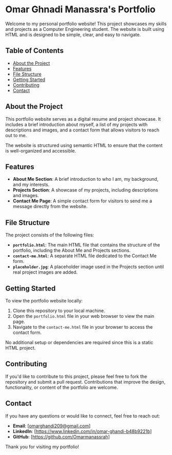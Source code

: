 # Omar Ghnadi Manassra's Portfolio

Welcome to my personal portfolio website! This project showcases my skills and projects as a Computer Engineering student. The website is built using HTML and is designed to be simple, clear, and easy to navigate.

## Table of Contents

- [About the Project](#about-the-project)
- [Features](#features)
- [File Structure](#file-structure)
- [Getting Started](#getting-started)
- [Contributing](#contributing)
- [Contact](#contact)

## About the Project

This portfolio website serves as a digital resume and project showcase. It includes a brief introduction about myself, a list of my projects with descriptions and images, and a contact form that allows visitors to reach out to me.

The website is structured using semantic HTML to ensure that the content is well-organized and accessible.

## Features

- **About Me Section**: A brief introduction to who I am, my background, and my interests.
- **Projects Section**: A showcase of my projects, including descriptions and images.
- **Contact Me Page**: A simple contact form for visitors to send me a message directly from the website.

## File Structure

The project consists of the following files:
- **`portfolio.html`**: The main HTML file that contains the structure of the portfolio, including the About Me and Projects sections.
- **`contact-me.html`**: A separate HTML file dedicated to the Contact Me form.
- **`placeholder.jpg`**: A placeholder image used in the Projects section until real project images are added.

## Getting Started

To view the portfolio website locally:

1. Clone this repository to your local machine.
2. Open the `portfolio.html` file in your web browser to view the main page.
3. Navigate to the `contact-me.html` file in your browser to access the contact form.

No additional setup or dependencies are required since this is a static HTML project.

## Contributing

If you'd like to contribute to this project, please feel free to fork the repository and submit a pull request. Contributions that improve the design, functionality, or content of the portfolio are welcome.

## Contact

If you have any questions or would like to connect, feel free to reach out:

- **Email**: [omarghandi209@gmail.com]
- **LinkedIn**: [https://www.linkedin.com/in/omar-ghandi-b48b9221b]
- **GitHub**: [https://github.com/Omarmanassrah]

Thank you for visiting my portfolio!

